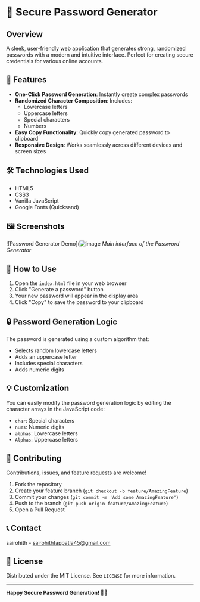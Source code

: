 # 🔐 Secure Password Generator

## Overview
A sleek, user-friendly web application that generates strong, randomized passwords with a modern and intuitive interface. Perfect for creating secure credentials for various online accounts.

## 🌟 Features
- **One-Click Password Generation**: Instantly create complex passwords
- **Randomized Character Composition**: Includes:
  - Lowercase letters
  - Uppercase letters
  - Special characters
  - Numbers
- **Easy Copy Functionality**: Quickly copy generated password to clipboard
- **Responsive Design**: Works seamlessly across different devices and screen sizes

## 🛠 Technologies Used
- HTML5
- CSS3
- Vanilla JavaScript
- Google Fonts (Quicksand)

## 🖼 Screenshots
![Password Generator Demo](![image](https://github.com/user-attachments/assets/cd98bbb1-2740-43c9-b6f5-41478d00478f)
*Main interface of the Password Generator*

## 🚀 How to Use
1. Open the `index.html` file in your web browser
2. Click "Generate a password" button
3. Your new password will appear in the display area
4. Click "Copy" to save the password to your clipboard

## 🔒 Password Generation Logic
The password is generated using a custom algorithm that:
- Selects random lowercase letters
- Adds an uppercase letter
- Includes special characters
- Adds numeric digits

## 💡 Customization
You can easily modify the password generation logic by editing the character arrays in the JavaScript code:
- `char`: Special characters
- `nums`: Numeric digits
- `alphas`: Lowercase letters
- `Alphas`: Uppercase letters

## 🤝 Contributing
Contributions, issues, and feature requests are welcome! 
1. Fork the repository
2. Create your feature branch (`git checkout -b feature/AmazingFeature`)
3. Commit your changes (`git commit -m 'Add some AmazingFeature'`)
4. Push to the branch (`git push origin feature/AmazingFeature`)
5. Open a Pull Request

## 📞 Contact
 sairohith - sairohithtappatla45@gmail.com

## 📄 License
Distributed under the MIT License. See `LICENSE` for more information.

---

**Happy Secure Password Generation! 🔑✨**

